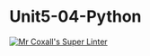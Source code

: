 # Unit5-04-Python
[![Mr Coxall's Super Linter](https://github.com/ICS3U-C-Programming-ZakG/Unit5-04-Python/workflows/Mr%20Coxall's%20Super%20Linter/badge.svg)](https://github.com/ICS3U-C-Programming-ZakG/Unit5-04-Python/actions/)
